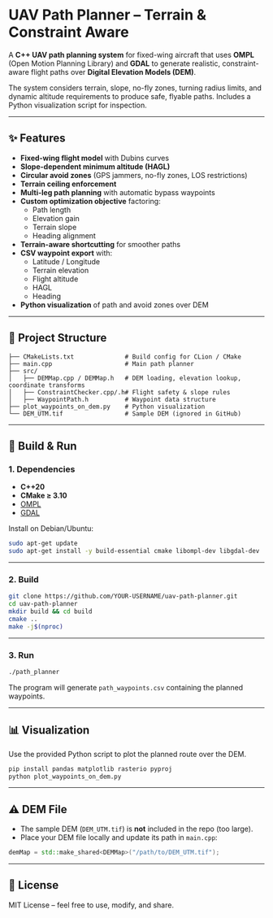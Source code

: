 # UAV Path Planner – Terrain & Constraint Aware

A **C++ UAV path planning system** for fixed-wing aircraft that uses **OMPL** (Open Motion Planning Library) and **GDAL** to generate realistic, constraint-aware flight paths over **Digital Elevation Models (DEM)**.  

The system considers terrain, slope, no-fly zones, turning radius limits, and dynamic altitude requirements to produce safe, flyable paths. Includes a Python visualization script for inspection.

---

## ✨ Features
- **Fixed-wing flight model** with Dubins curves
- **Slope-dependent minimum altitude (HAGL)**
- **Circular avoid zones** (GPS jammers, no-fly zones, LOS restrictions)
- **Terrain ceiling enforcement**
- **Multi-leg path planning** with automatic bypass waypoints
- **Custom optimization objective** factoring:
  - Path length
  - Elevation gain
  - Terrain slope
  - Heading alignment
- **Terrain-aware shortcutting** for smoother paths
- **CSV waypoint export** with:
  - Latitude / Longitude
  - Terrain elevation
  - Flight altitude
  - HAGL
  - Heading
- **Python visualization** of path and avoid zones over DEM

---

## 📂 Project Structure
```
├── CMakeLists.txt              # Build config for CLion / CMake
├── main.cpp                    # Main path planner
├── src/
│   ├── DEMMap.cpp / DEMMap.h   # DEM loading, elevation lookup, coordinate transforms
│   ├── ConstraintChecker.cpp/.h# Flight safety & slope rules
│   ├── WaypointPath.h          # Waypoint data structure
├── plot_waypoints_on_dem.py    # Python visualization
└── DEM_UTM.tif                 # Sample DEM (ignored in GitHub)
```

---

## 🚀 Build & Run

### 1. **Dependencies**
- **C++20**
- **CMake ≥ 3.10**
- [OMPL](https://ompl.kavrakilab.org/)  
- [GDAL](https://gdal.org/)  

Install on Debian/Ubuntu:
```bash
sudo apt-get update
sudo apt-get install -y build-essential cmake libompl-dev libgdal-dev
```

---

### 2. **Build**
```bash
git clone https://github.com/YOUR-USERNAME/uav-path-planner.git
cd uav-path-planner
mkdir build && cd build
cmake ..
make -j$(nproc)
```

---

### 3. **Run**
```bash
./path_planner
```
The program will generate `path_waypoints.csv` containing the planned waypoints.

---

## 📊 Visualization
Use the provided Python script to plot the planned route over the DEM.

```bash
pip install pandas matplotlib rasterio pyproj
python plot_waypoints_on_dem.py
```

---

## ⚠️ DEM File
- The sample DEM (`DEM_UTM.tif`) is **not** included in the repo (too large).  
- Place your DEM file locally and update its path in `main.cpp`:
```cpp
demMap = std::make_shared<DEMMap>("/path/to/DEM_UTM.tif");
```

---

## 📜 License
MIT License – feel free to use, modify, and share.
